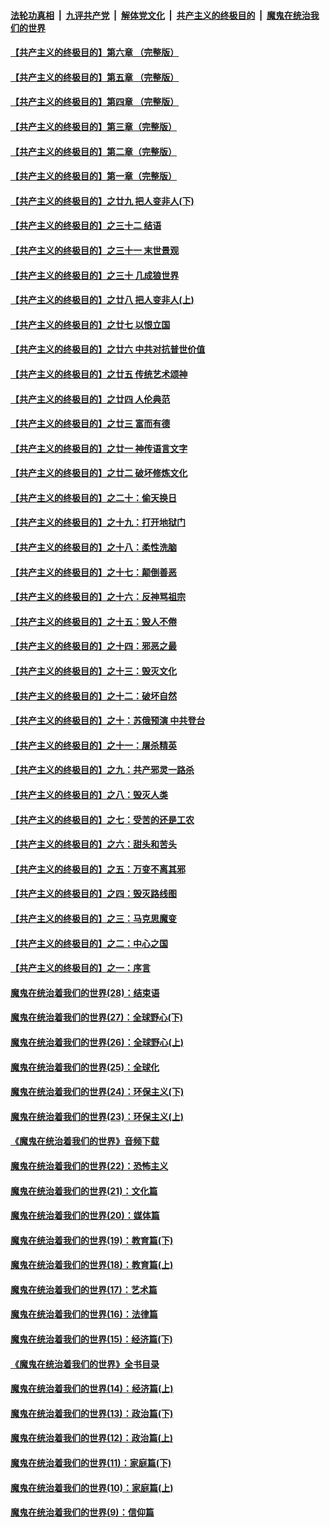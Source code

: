####  [法轮功真相](../../../../basic/blob/master/README.md?t=07081131) &nbsp;|&nbsp; [九评共产党](../../../../9ping.md/blob/master/README.md?t=07081131) &nbsp;|&nbsp; [解体党文化](../../../../jtdwh.md/blob/master/README.md?t=07081131)  &nbsp;|&nbsp; [共产主义的终极目的](../../../../gczydzjmd.md/blob/master/README.md?t=07081131) &nbsp;|&nbsp; [魔鬼在统治我们的世界](../../../../mgztzwmdsj.md/blob/master/README.md?t=07081131) 

#### [【共产主义的终极目的】第六章 （完整版）](../pages/nsc422/n11428913.md?t=07081131) 

#### [【共产主义的终极目的】第五章 （完整版）](../pages/nsc422/n11428912.md?t=07081131) 

#### [【共产主义的终极目的】第四章 （完整版）](../pages/nsc422/n11428907.md?t=07081131) 

#### [【共产主义的终极目的】第三章（完整版）](../pages/nsc422/n11428848.md?t=07081131) 

#### [【共产主义的终极目的】第二章（完整版）](../pages/nsc422/n11428831.md?t=07081131) 

#### [【共产主义的终极目的】第一章（完整版）](../pages/nsc422/n11417651.md?t=07081131) 

#### [【共产主义的终极目的】之廿九 把人变非人(下)](../pages/nsc422/n11344140.md?t=07081131) 

#### [【共产主义的终极目的】之三十二 结语](../pages/nsc422/n11360535.md?t=07081131) 

#### [【共产主义的终极目的】之三十一 末世景观](../pages/nsc422/n11351129.md?t=07081131) 

#### [【共产主义的终极目的】之三十 几成狼世界](../pages/nsc422/n11348280.md?t=07081131) 

#### [【共产主义的终极目的】之廿八 把人变非人(上)](../pages/nsc422/n11340492.md?t=07081131) 

#### [【共产主义的终极目的】之廿七 以恨立国](../pages/nsc422/n11336944.md?t=07081131) 

#### [【共产主义的终极目的】之廿六 中共对抗普世价值](../pages/nsc422/n11324785.md?t=07081131) 

#### [【共产主义的终极目的】之廿五 传统艺术颂神](../pages/nsc422/n11296396.md?t=07081131) 

#### [【共产主义的终极目的】之廿四 人伦典范](../pages/nsc422/n11296397.md?t=07081131) 

#### [【共产主义的终极目的】之廿三 富而有德](../pages/nsc422/n11283598.md?t=07081131) 

#### [【共产主义的终极目的】之廿一 神传语言文字](../pages/nsc422/n11263265.md?t=07081131) 

#### [【共产主义的终极目的】之廿二 破坏修炼文化](../pages/nsc422/n11245728.md?t=07081131) 

#### [【共产主义的终极目的】之二十：偷天换日](../pages/nsc422/n11238846.md?t=07081131) 

#### [【共产主义的终极目的】之十九：打开地狱门](../pages/nsc422/n11206376.md?t=07081131) 

#### [【共产主义的终极目的】之十八：柔性洗脑](../pages/nsc422/n11199994.md?t=07081131) 

#### [【共产主义的终极目的】之十七：颠倒善恶](../pages/nsc422/n11179782.md?t=07081131) 

#### [【共产主义的终极目的】之十六：反神骂祖宗](../pages/nsc422/n11166798.md?t=07081131) 

#### [【共产主义的终极目的】之十五：毁人不倦](../pages/nsc422/n11166792.md?t=07081131) 

#### [【共产主义的终极目的】之十四：邪恶之最](../pages/nsc422/n11150249.md?t=07081131) 

#### [【共产主义的终极目的】之十三：毁灭文化](../pages/nsc422/n11135227.md?t=07081131) 

#### [【共产主义的终极目的】之十二：破坏自然](../pages/nsc422/n11135214.md?t=07081131) 

#### [【共产主义的终极目的】之十：苏俄预演 中共登台](../pages/nsc422/n11118424.md?t=07081131) 

#### [【共产主义的终极目的】之十一：屠杀精英](../pages/nsc422/n11118442.md?t=07081131) 

#### [【共产主义的终极目的】之九：共产邪灵一路杀](../pages/nsc422/n11114139.md?t=07081131) 

#### [【共产主义的终极目的】之八：毁灭人类](../pages/nsc422/n11108503.md?t=07081131) 

#### [【共产主义的终极目的】之七：受苦的还是工农](../pages/nsc422/n11101809.md?t=07081131) 

#### [【共产主义的终极目的】之六：甜头和苦头](../pages/nsc422/n11096971.md?t=07081131) 

#### [【共产主义的终极目的】之五：万变不离其邪](../pages/nsc422/n11091285.md?t=07081131) 

#### [【共产主义的终极目的】之四：毁灭路线图](../pages/nsc422/n11086284.md?t=07081131) 

#### [【共产主义的终极目的】之三：马克思魔变](../pages/nsc422/n11061941.md?t=07081131) 

#### [【共产主义的终极目的】之二：中心之国](../pages/nsc422/n11047728.md?t=07081131) 

#### [【共产主义的终极目的】之一：序言](../pages/nsc422/n11086077.md?t=07081131) 

#### [魔鬼在统治着我们的世界(28)：结束语](../pages/nsc422/n10936246.md?t=07081131) 

#### [魔鬼在统治着我们的世界(27)：全球野心(下)](../pages/nsc422/n10928319.md?t=07081131) 

#### [魔鬼在统治着我们的世界(26)：全球野心(上)](../pages/nsc422/n10900318.md?t=07081131) 

#### [魔鬼在统治着我们的世界(25)：全球化](../pages/nsc422/n10788205.md?t=07081131) 

#### [魔鬼在统治着我们的世界(24)：环保主义(下)](../pages/nsc422/n10695307.md?t=07081131) 

#### [魔鬼在统治着我们的世界(23)：环保主义(上)](../pages/nsc422/n10688613.md?t=07081131) 

#### [《魔鬼在统治着我们的世界》音频下载](../pages/nsc422/n10635553.md?t=07081131) 

#### [魔鬼在统治着我们的世界(22)：恐怖主义](../pages/nsc422/n10614727.md?t=07081131) 

#### [魔鬼在统治着我们的世界(21)：文化篇](../pages/nsc422/n10597706.md?t=07081131) 

#### [魔鬼在统治着我们的世界(20)：媒体篇](../pages/nsc422/n10586579.md?t=07081131) 

#### [魔鬼在统治着我们的世界(19)：教育篇(下)](../pages/nsc422/n10564808.md?t=07081131) 

#### [魔鬼在统治着我们的世界(18)：教育篇(上)](../pages/nsc422/n10526970.md?t=07081131) 

#### [魔鬼在统治着我们的世界(17)：艺术篇](../pages/nsc422/n10499093.md?t=07081131) 

#### [魔鬼在统治着我们的世界(16)：法律篇](../pages/nsc422/n10485969.md?t=07081131) 

#### [魔鬼在统治着我们的世界(15)：经济篇(下)](../pages/nsc422/n10469975.md?t=07081131) 

#### [《魔鬼在统治着我们的世界》全书目录](../pages/nsc422/n10464261.md?t=07081131) 

#### [魔鬼在统治着我们的世界(14)：经济篇(上)](../pages/nsc422/n10457370.md?t=07081131) 

#### [魔鬼在统治着我们的世界(13)：政治篇(下)](../pages/nsc422/n10448270.md?t=07081131) 

#### [魔鬼在统治着我们的世界(12)：政治篇(上)](../pages/nsc422/n10444576.md?t=07081131) 

#### [魔鬼在统治着我们的世界(11)：家庭篇(下)](../pages/nsc422/n10440961.md?t=07081131) 

#### [魔鬼在统治着我们的世界(10)：家庭篇(上)](../pages/nsc422/n10435448.md?t=07081131) 

#### [魔鬼在统治着我们的世界(9)：信仰篇](../pages/nsc422/n10432159.md?t=07081131) 

